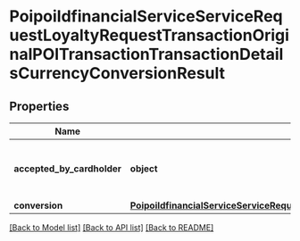 # PoipoiIdfinancialServiceServiceRequestLoyaltyRequestTransactionOriginalPOITransactionTransactionDetailsCurrencyConversionResult

## Properties
Name | Type | Description | Notes
------------ | ------------- | ------------- | -------------
**accepted_by_cardholder** | **object** | A flag indicating a True or False value.&lt;br/&gt; | [optional] 
**conversion** | [**PoipoiIdfinancialServiceServiceRequestLoyaltyRequestTransactionOriginalPOITransactionTransactionDetailsCurrencyConversionResultConversion**](PoipoiIdfinancialServiceServiceRequestLoyaltyRequestTransactionOriginalPOITransactionTransactionDetailsCurrencyConversionResultConversion.md) |  | [optional] 

[[Back to Model list]](../README.md#documentation-for-models) [[Back to API list]](../README.md#documentation-for-api-endpoints) [[Back to README]](../README.md)

